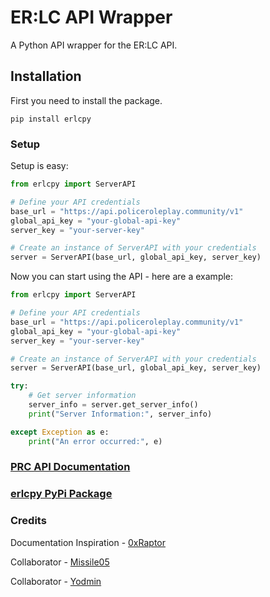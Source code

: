 # ER:LC API Wrapper
A Python API wrapper for the ER:LC API.

## Installation
First you need to install the package.

`pip install erlcpy`

### Setup
Setup is easy:

```python
from erlcpy import ServerAPI

# Define your API credentials
base_url = "https://api.policeroleplay.community/v1"
global_api_key = "your-global-api-key"
server_key = "your-server-key"

# Create an instance of ServerAPI with your credentials
server = ServerAPI(base_url, global_api_key, server_key)
```

Now you can start using the API - here are a example:

```python
from erlcpy import ServerAPI

# Define your API credentials
base_url = "https://api.policeroleplay.community/v1"
global_api_key = "your-global-api-key"
server_key = "your-server-key"

# Create an instance of ServerAPI with your credentials
server = ServerAPI(base_url, global_api_key, server_key)

try:
    # Get server information
    server_info = server.get_server_info()
    print("Server Information:", server_info)

except Exception as e:
    print("An error occurred:", e)
```

### [PRC API Documentation](https://apidocs.policeroleplay.community/reference/api-reference)
### [erlcpy PyPi Package](https://pypi.org/project/erlcpy/)

### Credits
Documentation Inspiration - [0xRaptor](https://twitter.com/0xRaptorRblx)

Collaborator - [Missile05](https://discord.com/users/591298352344334388)

Collaborator - [Yodmin](https://discord.com/users/430480677058772992)
